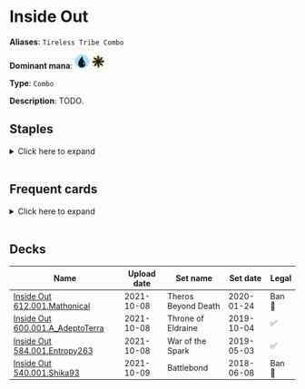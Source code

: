 # Inside Out

**Aliases**: `Tireless Tribe Combo`

**Dominant mana**: <img src="../resources/images/mana/U.png" width="25"/> <img src="../resources/images/mana/W.png" width="25"/>

**Type**: `Combo`

**Description**: TODO.

## **Staples**

<details>
  <summary>Click here to expand</summary>
<a href="https://scryfall.com/card/c21/115/brainstorm"><img src="https://c1.scryfall.com/file/scryfall-cards/normal/front/0/3/0359f212-9564-41a9-870b-d2c57455a695.jpg?1617910233" width="300"/></a>
<a href="https://scryfall.com/card/bfz/76/dispel"><img src="https://c1.scryfall.com/file/scryfall-cards/normal/front/b/c/bceab6b3-6b64-4964-a501-ce806a6c13ad.jpg?1562939587" width="300"/></a>
<a href="https://scryfall.com/card/eve/103/inside-out"><img src="https://c1.scryfall.com/file/scryfall-cards/normal/front/a/5/a51180ee-8677-4d5a-9685-3861c67a1d1f.jpg?1562929794" width="300"/></a>
<a href="https://scryfall.com/card/cmr/84/preordain"><img src="https://c1.scryfall.com/file/scryfall-cards/normal/front/1/4/1453f92e-df2d-4789-aa1b-a5b5c51567d4.jpg?1608909344" width="300"/></a>
<a href="https://scryfall.com/card/tpr/66/shadow-rift"><img src="https://c1.scryfall.com/file/scryfall-cards/normal/front/0/6/06f6d0bd-19b9-45d0-8768-691a6a593d81.jpg?1562428169" width="300"/></a>
<a href="https://scryfall.com/card/ody/56/tireless-tribe"><img src="https://c1.scryfall.com/file/scryfall-cards/normal/front/1/d/1d23e47a-21d5-4d7e-8aa0-3b3064da5967.jpg?1562900445" width="300"/></a>
</details><br/>

## **Frequent cards**

<details>
  <summary>Click here to expand</summary>
<a href="https://scryfall.com/card/a25/40/accumulated-knowledge"><img src="https://c1.scryfall.com/file/scryfall-cards/normal/front/a/d/ad88e5ee-0eee-47af-a7b4-9bac044e1c8c.jpg?1562439718" width="300"/></a>
<a href="https://scryfall.com/card/war/41/augur-of-bolas"><img src="https://c1.scryfall.com/file/scryfall-cards/normal/front/d/1/d19fbfe6-69bb-452a-be3c-b9c625e23193.jpg?1557576145" width="300"/></a>
<a href="https://scryfall.com/card/uma/47/circular-logic"><img src="https://c1.scryfall.com/file/scryfall-cards/normal/front/4/7/472de0e2-c15b-49c4-b2fd-74b776daac34.jpg?1547516139" width="300"/></a>
<a href="https://scryfall.com/card/cmr/394/compulsive-research"><img src="https://c1.scryfall.com/file/scryfall-cards/normal/front/c/8/c8fcefbc-211f-4ad2-8866-9514f09cd3b3.jpg?1608912078" width="300"/></a>
<a href="https://scryfall.com/card/c19/83/deep-analysis"><img src="https://c1.scryfall.com/file/scryfall-cards/normal/front/7/a/7a7a6d2d-be31-474b-811d-3802e32f3768.jpg?1568003973" width="300"/></a>
<a href="https://scryfall.com/card/roe/59/deprive"><img src="https://c1.scryfall.com/file/scryfall-cards/normal/front/2/e/2efecdd9-bd3a-4b79-92da-6485589d5bde.jpg?1562702470" width="300"/></a>
<a href="https://scryfall.com/card/rav/43/dizzy-spell"><img src="https://c1.scryfall.com/file/scryfall-cards/normal/front/6/e/6e0db10d-fb6d-44df-9ff2-6f1e0e8f8209.jpg?1598914105" width="300"/></a>
<a href="https://scryfall.com/card/gpt/26/gigadrowse"><img src="https://c1.scryfall.com/file/scryfall-cards/normal/front/b/f/bf9f85b3-eb8c-43de-aaac-8a887e9c58da.jpg?1593272002" width="300"/></a>
<a href="https://scryfall.com/card/jvc/27/gush"><img src="https://c1.scryfall.com/file/scryfall-cards/normal/front/d/4/d4a3a921-3b7f-474c-b8c3-67a1a6ba5cc1.jpg?1562378488" width="300"/></a>
<a href="https://scryfall.com/card/bbd/119/impulse"><img src="https://c1.scryfall.com/file/scryfall-cards/normal/front/8/9/895c961f-61cf-49e8-9b80-97140a5de19a.jpg?1562922784" width="300"/></a>
<a href="https://scryfall.com/card/8ed/91/merchant-scroll"><img src="https://c1.scryfall.com/file/scryfall-cards/normal/front/b/b/bb5385d2-ca5d-4fb9-934b-b7cc8b38ac89.jpg?1562932678" width="300"/></a>
<a href="https://scryfall.com/card/rav/60/muddle-the-mixture"><img src="https://c1.scryfall.com/file/scryfall-cards/normal/front/4/c/4cc785b0-0a77-4b02-b0b4-2bda2fc621cc.jpg?1598914378" width="300"/></a>
<a href="https://scryfall.com/card/eld/247/mystic-sanctuary"><img src="https://c1.scryfall.com/file/scryfall-cards/normal/front/1/7/170e792c-80d5-4775-ad95-37614574ab84.jpg?1613386906" width="300"/></a>
<a href="https://scryfall.com/card/10e/94/peek"><img src="https://c1.scryfall.com/file/scryfall-cards/normal/front/8/6/869a6c06-eae5-418e-9a5c-26598a929416.jpg?1562550991" width="300"/></a>
<a href="https://scryfall.com/card/c21/125/ponder"><img src="https://c1.scryfall.com/file/scryfall-cards/normal/front/9/c/9cee2eb1-f60e-4626-ba4a-b543142ca950.jpg?1617910474" width="300"/></a>
<a href="https://scryfall.com/card/c19/69/prismatic-strands"><img src="https://c1.scryfall.com/file/scryfall-cards/normal/front/e/f/efd85985-abc1-430a-9210-63109c90a82d.jpg?1568003874" width="300"/></a>
<a href="https://scryfall.com/card/ima/29/seeker-of-the-way"><img src="https://c1.scryfall.com/file/scryfall-cards/normal/front/5/2/52d7aafb-969f-4a39-9af3-125f7f5c99f3.jpg?1562848916" width="300"/></a>
<a href="https://scryfall.com/card/uma/40/tethmos-high-priest"><img src="https://c1.scryfall.com/file/scryfall-cards/normal/front/5/1/51baeea2-a922-4e98-8253-f395546c30c8.jpg?1547515983" width="300"/></a>
<a href="https://scryfall.com/card/hou/51/tragic-lesson"><img src="https://c1.scryfall.com/file/scryfall-cards/normal/front/a/0/a0f0353c-f1e0-49db-9edc-eea9090de872.jpg?1562808896" width="300"/></a>
<a href="https://scryfall.com/card/me2/185/whiteout"><img src="https://c1.scryfall.com/file/scryfall-cards/normal/front/e/e/ee7bb29a-daf4-42d3-9404-c9f25d72a648.jpg?1562870960" width="300"/></a>
</details><br/>

## **Decks**

| Name | Upload date | Set name | Set date | Legal |
| -----| ----------- | -------- | -------- | ----- |
| [Inside Out 612.001.Mathonical](https://www.mtggoldfish.com/deck/4351128) | 2021-10-08 | Theros Beyond Death | 2020-01-24 | Ban 🔨 |
| [Inside Out 600.001.A_AdeptoTerra](https://www.mtggoldfish.com/deck/4351072) | 2021-10-08 | Throne of Eldraine | 2019-10-04 | ✅ |
| [Inside Out 584.001.Entropy263](https://www.mtggoldfish.com/deck/4351063) | 2021-10-08 | War of the Spark | 2019-05-03 | ✅ |
| [Inside Out 540.001.Shika93](https://www.mtggoldfish.com/deck/4351737) | 2021-10-09 | Battlebond | 2018-06-08 | Ban 🔨 |


